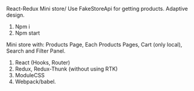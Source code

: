 React-Redux Mini store/ Use FakeStoreApi for getting products.
Adaptive design.

1. Npm i
2. Npm start

Mini store with: Products Page, Each Products Pages, Cart (only local), Search and Filter Panel.

1. React (Hooks, Router)
2. Redux, Redux-Thunk (without using RTK)
3. ModuleCSS
4. Webpack/babel.

